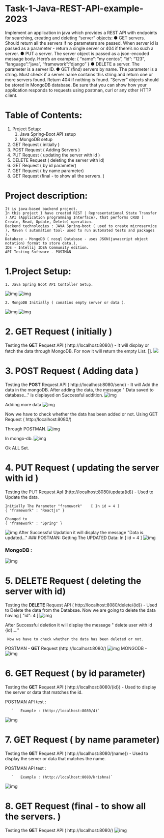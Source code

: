 # Task-1-Java-REST-API-example-2023
Implement an application in java which provides a REST API with endpoints for searching,
creating and deleting “server” objects:
● GET servers. Should return all the servers if no parameters are passed. When server id
is passed as a parameter - return a single server or 404 if there’s no such a server.
● PUT a server. The server object is passed as a json-encoded message body. Here’s an
example:
{
“name”: ”my centos”,
“id”: “123”,
“language”:”java”,
“framework”:”django”
}
● DELETE a server. The parameter is a server ID.
● GET (find) servers by name. The parameter is a string. Must check if a server name
contains this string and return one or more servers found. Return 404 if nothing is found.
“Server” objects should be stored in MongoDB database.
Be sure that you can show how your application responds to requests using postman, curl or
any other HTTP client.

# Table of Contents:

1. Project Setup:
   1. Java Spring-Boot API setup
   2. MongoDB setup
2. GET Request ( initially )
3. POST Request ( Adding Servers )
4. PUT Request ( updating the server with id )
5. DELETE Request ( deleting the server with id)
6. GET Request ( by id parameter)
7. GET Request ( by name parameter)
8. GET Request (final - to show all the servers. )

# Project description:
  

    It is java-based backend project.
    In this project I have created REST ( Representational State Transfer ) API (Application programming Interface), that performs CRUD ( Create, Read, Update, Delete) operation.
    Backend technologies : JAVA Spring-boot ( used to create microservice ), Maven ( automation tool- used to run automated tests and packages ).
    Database - MongoDB ( nosql Database - uses JSON(javascript object notation) format to store data.).
    IDE - Intellij IDEA Community edition.
    API Testing Software - POSTMAN



# 1.Project Setup:
    1. Java Spring Boot API Contoller Setup.

<img src="C:\Users\krish\Downloads\Kaiburr\Documentation\Task-1\1_ApiControl1.png" alt="img"/>

<img src="C:\Users\krish\Downloads\Kaiburr\Documentation\Task-1\2.png" alt="img"/>


    2. MongoDB Initially ( conatins empty server or data ).
<img src="C:\Users\krish\Downloads\Kaiburr\Documentation\Task-1\3_mongoDDyeKrnaHAi.png" alt="img"/>
<img src="C:\Users\krish\Downloads\Kaiburr\Documentation\Task-1\4_SetupFor_mongoSpring.png" alt="img"/>

# 2. GET Request ( initially )
  Testing the **GET** Request API ( http://localhost:8080/) - It will display or fetch the data through MongoDB.
  For now it will return the empty List. [].
  <img src="C:\Users\krish\Downloads\Kaiburr\Documentation\Task-1\6_Initial_get.png"/>

# 3. POST Request ( Adding data )
  Testing the **POST** Request API ( http://localhost:8080/send) - It will Add the data in the mongoDB.
  After adding the data,  the message " Data saved to database..." is displayed on Successful addition.
  <img src="C:\Users\krish\Downloads\Kaiburr\Documentation\Task-1\7_Addding_data_1.png" alt="img"/>
  
  Adding more data
  <img src="C:\Users\krish\Downloads\Kaiburr\Documentation\Task-1\8_Adding_data_2.png" alt="img"/>
  
  Now we have to check whether the data has been added or not.
  Using  GET Request ( http://localhost:8080/)

  Through POSTMAN.
  <img src="C:\Users\krish\Downloads\Kaiburr\Documentation\Task-1\Get_all_servers_by_slash.png" alt="img"/>
  
  In mongo-db.
  <img src="C:\Users\krish\Downloads\Kaiburr\Documentation\Task-1\9final_data.png" alt="img"/>

  Ok ALL Set. 
 
# 4. PUT Request ( updating the server with id )
   Testing the PUT Request ApI (http://localhost:8080/updata{id}) - Used to Update the data.

    Initially The Parameter "framework"    [ In id = 4 ]
    { "framework" : "Reactjs" } 
    
    Changed to 
    { "framework" : "Spring" }

<img src="C:\Users\krish\Downloads\Kaiburr\Documentation\Task-1\Update_The_Data.png" alt="img"/>
After Successful Updation it will display the message "Data is updated..."
### POSTMAN:  Getting The UPDATED Data: In [ id = 4 ]

<img src="C:\Users\krish\Downloads\Kaiburr\Documentation\Task-1\put_postman_Updated.png" alt="img"/>

### MongoDB :

<img src="C:\Users\krish\Downloads\Kaiburr\Documentation\Task-1\put_MongoDb_Updated.png" alt="img"/>
    
# 5. DELETE Request ( deleting the server with id)
  Testing the **DELETE** Request API ( http://localhost:8080/delete/{id}) - Used to Delete the data from the Databsae.
  Now we are going to delete the data having [  "id": 4 ]
  <img src="C:\Users\krish\Downloads\Kaiburr\Documentation\Task-1\11_DeletedDone.png" alt="img"/>

After Successful deletion it will display the message " delete user with id {id}...."

     Now we have to check whether the data has been deleted or not.
   
POSTMAN -   **GET** Request (http://localhost:8080/)
<img src="C:\Users\krish\Downloads\Kaiburr\Documentation\Task-1\After_deletoin_postman.png" alt="img"/>
MONGODB -
<img src="C:\Users\krish\Downloads\Kaiburr\Documentation\Task-1\12_Deleted_show.png" alt="img" alt="img"/>


# 6. GET Request ( by id parameter) 
 Testing the **GET** Request API  ( http://localhost:8080/{id}) - Used to display the server or data that matches the id.

POSTMAN API test : 

       `   Example : (http://localhost:8080/4)`

<img src="C:\Users\krish\Downloads\Kaiburr\Documentation\Task-1\14_IDonly.png" alt="img"/>



# 7. GET Request ( by name parameter)
Testing the **GET** Request API  ( http://localhost:8080/{name}) - Used to display the server or data that matches the name.

POSTMAN API test : 

       `   Example : (http://localhost:8080/krishna)`

<img src="C:\Users\krish\Downloads\Kaiburr\Documentation\Task-1\13_Server_name.png" alt="img"/>


# 8. GET Request (final - to show all the servers. )
Testing the **GET** Request API  ( http://localhost:8080/)
<img src="C:\Users\krish\Downloads\Kaiburr\Documentation\Task-1\After_deletoin_postman.png" alt="img"/>

  